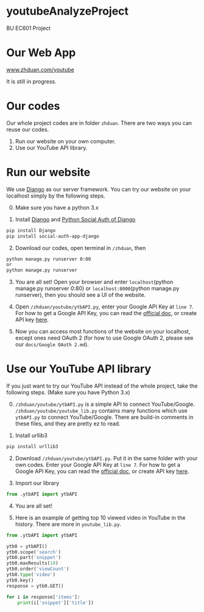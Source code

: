# youtubeAnalyzeProject
BU EC601 Project

# Our Web App
www.zhduan.com/youtube

It is still in progress.

# Our codes
Our whole project codes are in folder ```zhduan```. There are two ways you can reuse our codes.

1. Run our website on your own computer.
2. Use our YouTube API library.

# Run our website
We use [Django](https://www.djangoproject.com) as our server framework. You can try our website on your localhost simply by the following steps.

0. Make sure you have a python 3.x

1. Install [Django](https://www.djangoproject.com) and [Python Social Auth of Django](https://github.com/python-social-auth/social-app-django)
```bash
pip install Django
pip install social-auth-app-django
```
2. Download our codes, open terminal in ```/zhduan```, then
```bash
python manage.py runserver 0:80
or
python manage.py runserver
```
3. You are all set! Open your browser and enter ```localhost```(python manage.py runserver 0:80) or ```localhost:8000```(python manage.py runserver), then you should see a UI of the website.

4. Open ```/zhduan/youtube/ytbAPI.py```, enter your Google API Key at ```line 7```. For how to get a Google API Key, you can read the [official doc](https://cloud.google.com/docs/authentication/api-keys?hl=en&authuser=0&visit_id=1541530248023-3715642940710334230&rd=1), or create API key [here](https://console.cloud.google.com/apis/credentials).

5. Now you can access most functions of the website on your localhost, except ones need OAuth 2 (for how to use Google OAuth 2, please see our ```docs/Google OAuth 2.md```).

# Use our YouTube API library
If you just want to try our YouTube API instead of the whole project, take the following steps. (Make sure you have Python 3.x)

0. ```/zhduan/youtube/ytbAPI.py``` is a simple API to connect YouTube/Google. ```/zhduan/youtube/youtube_lib.py``` contains many functions which use ```ytbAPI.py``` to connect YouTube/Google. There are build-in comments in these files, and they are pretty ez to read.

1. Install urllib3
```bash
pip install urllib3
```

2. Download ```/zhduan/youtube/ytbAPI.py```. Put it in the same folder with your own codes. Enter your Google API Key at ```line 7```. For how to get a Google API Key, you can read the [official doc](https://cloud.google.com/docs/authentication/api-keys?hl=en&authuser=0&visit_id=1541530248023-3715642940710334230&rd=1), or create API key [here](https://console.cloud.google.com/apis/credentials).

3. Import our library
```Python
from .ytbAPI import ytbAPI
```

4. You are all set!

5. Here is an example of getting top 10 viewed video in YouTube in the history. There are more in ```youtube_lib.py```.
```python
from .ytbAPI import ytbAPI

ytb0 = ytbAPI()
ytb0.scope('search')
ytb0.part('snippet')
ytb0.maxResults(10)
ytb0.order('viewCount')
ytb0.type('video')
ytb0.key()
response = ytb0.GET()

for i in response['items']:
    print(i['snippet']['title'])
```
